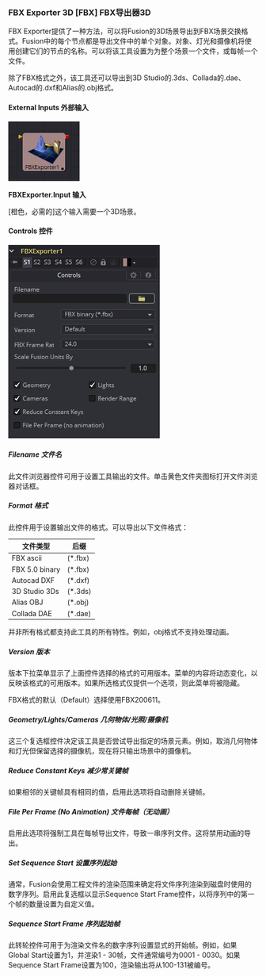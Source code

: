 ### FBX Exporter 3D [FBX] FBX导出器3D

FBX Exporter提供了一种方法，可以将Fusion的3D场景导出到FBX场景交换格式。Fusion中的每个节点都是导出文件中的单个对象。对象、灯光和摄像机将使用创建它们的节点的名称。可以将该工具设置为为整个场景一个文件，或每帧一个文件。

除了FBX格式之外，该工具还可以导出到3D Studio的.3ds、Collada的.dae、Autocad的.dxf和Alias的.obj格式。

#### External Inputs 外部输入

 ![FBX_tile](images/FBX_tile.jpg)

**FBXExporter.Input 输入**

[橙色，必需的]这个输入需要一个3D场景。

#### Controls 控件

![FBX_Controls](images/FBX_Controls.png)

##### Filename 文件名

此文件浏览器控件可用于设置工具输出的文件。单击黄色文件夹图标打开文件浏览器对话框。

##### Format 格式

此控件用于设置输出文件的格式。可以导出以下文件格式：

| 文件类型       | 后缀    |
| -------------- | ------- |
| FBX ascii      | (*.fbx) |
| FBX 5.0 binary | (*.fbx) |
| Autocad DXF    | (*.dxf) |
| 3D Studio 3Ds  | (*.3ds) |
| Alias OBJ      | (*.obj) |
| Collada DAE    | (*.dae) |

并非所有格式都支持此工具的所有特性。例如，obj格式不支持处理动画。

##### Version 版本

版本下拉菜单显示了上面控件选择的格式的可用版本。菜单的内容将动态变化，以反映该格式的可用版本。如果所选格式仅提供一个选项，则此菜单将被隐藏。

FBX格式的默认（Default）选择使用FBX200611。

##### Geometry/Lights/Cameras 几何物体/光照/摄像机

这三个复选框控件决定该工具是否尝试导出指定的场景元素。例如，取消几何物体和灯光但保留选择的摄像机，现在将只输出场景中的摄像机。

##### Reduce Constant Keys 减少常关键帧

如果相邻的关键帧具有相同的值，启用此选项将自动删除关键帧。

##### File Per Frame (No Animation) 文件每帧（无动画）

启用此选项将强制工具在每帧导出文件，导致一串序列文件。这将禁用动画的导出。

##### Set Sequence Start 设置序列起始

通常，Fusion会使用工程文件的渲染范围来确定将文件序列渲染到磁盘时使用的数字序列。启用此复选框以显示Sequence Start Frame控件，以将序列中的第一个帧的数量设置为自定义值。

##### Sequence Start Frame 序列起始帧

此转轮控件可用于为渲染文件名的数字序列设置显式的开始帧。例如，如果Global Start设置为1，并渲染1 - 30帧，文件通常编号为0001 - 0030。如果Sequence Start Frame设置为100，渲染输出将从100-131被编号。